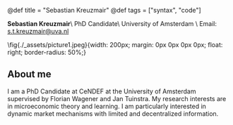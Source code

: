 @def title = "Sebastian Kreuzmair"
@def tags = ["syntax", "code"]

**Sebastian Kreuzmair**\\
PhD Candidate\\ 
University of Amsterdam \\
Email: s.t.kreuzmair@uva.nl

\fig{./_assets/picture1.jpeg}{width: 200px; margin: 0px 0px 0px 0px; float: right; border-radius: 50%;}
## About me

I am a PhD Candidate at CeNDEF at the University of Amsterdam supervised by Florian Wagener and Jan Tuinstra. My research interests are in microeconomic theory and learning. I am particularly interested in dynamic market mechanisms with limited and decentralized information.